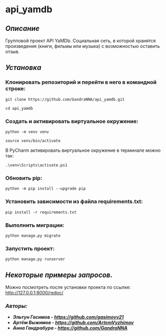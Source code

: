 # api_yamdb

## _**Описание**_

Групповой проект API YaMDb. Социальная сеть, в которой хранятся
произведения (книги, фильмы или музыка) с возможностью оставить отзыв.

## _**Установка**_

### Клонировать репозиторий и перейти в него в командной строке:

```
git clone https://github.com/GandraNNA/api_yamdb.git
```

```
cd api_yamdb
```

### Cоздать и активировать виртуальное окружение:

```
python -m venv venv
```

```
source venv/bin/activate
```

В PyCharm активировать виртуальное окружение в терминале можно так:

```
.\venv\Scripts\activate.ps1
```

### Обновить pip:

```
python -m pip install --upgrade pip
```

### Установить зависимости из файла requirements.txt:

```
pip install -r requirements.txt
```

### Выполнить миграции:

```
python manage.py migrate
```

### Запустить проект:

```
python manage.py runserver
```

## _**Некоторые примеры запросов.**_

Можно поcмотреть после установки проекта по ссылке:
http://127.0.0.1:8000/redoc/

### _**Авторы:**_

- _**Эльтун Гасимов - https://github.com/gasimovv21**_
- _**Артём Выжимов - https://github.com/ArtemVyzhimov**_
- _**Анна Гандрабура - https://github.com/GandraNNA**_
